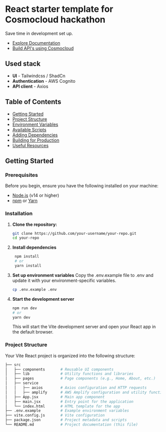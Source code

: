# React starter template for Cosmocloud hackathon
Save time in development set up.
- [Explore Documentation]("https://www.docs.cosmocloud.io")
- [Build API's using Cosmocloud]("https://www.dashboard.cosmocloud.io")

## Used stack
- **UI** - Tailwindcss / ShadCn
- **Authentication** - AWS Cognito 
- **API client** - Axios 

## Table of Contents

- [Getting Started](#getting-started)
- [Project Structure](#project-structure)
- [Environment Variables](#environment-variables)
- [Available Scripts](#available-scripts)
- [Adding Dependencies](#adding-dependencies)
- [Building for Production](#building-for-production)
- [Useful Resources](#useful-resources)

## Getting Started

### Prerequisites

Before you begin, ensure you have the following installed on your machine:

- [Node.js](https://nodejs.org/) (v14 or higher)
- [npm](https://www.npmjs.com/) or [Yarn](https://yarnpkg.com/)

### Installation

1. **Clone the repository:**

   ```bash
   git clone https://github.com/your-username/your-repo.git
   cd your-repo
   ```
2. **Install dependencies**

   ```bash
    npm install
    # or
    yarn install
   ```
3. **Set up environment variables**
   Copy the .env.example file to .env and update it with your environment-specific variables.

   ```bash
   cp .env.example .env
   ```
4. **Start the development server**

   ```bash
   npm run dev
   # or
   yarn dev
   ```
   This will start the Vite development server and open your React app in the default browser.

### Project Structure
Your Vite React project is organized into the following structure:
```bash
├── src
│   ├── components       # Reusable UI components
│   ├── lib              # Utility functions and libraries
│   ├── pages            # Page components (e.g., Home, About, etc.)
│   ├── service
│   │   ├── axios        # Axios configuration and HTTP requests
│   │   ├── amplify      # AWS Amplify configuration and utility functions
│   ├── App.jsx          # Main app component
│   ├── main.jsx         # Entry point for the application
│   └── index.html       # HTML template for the app
├── .env.example         # Example environment variables
├── vite.config.js       # Vite configuration
├── package.json         # Project metadata and scripts
└── README.md            # Project documentation (this file)
```
